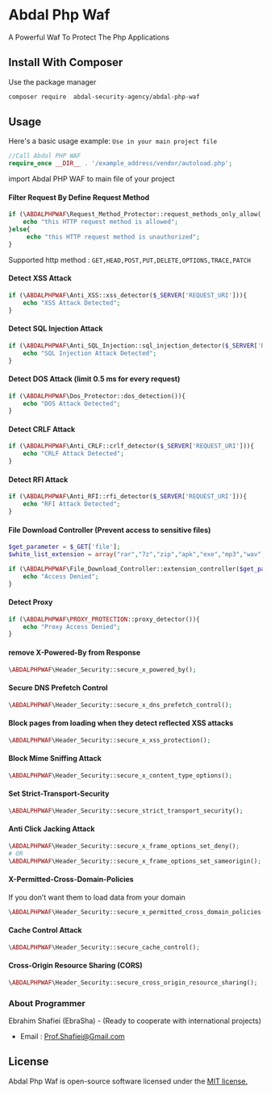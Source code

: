 # Abdal Php Waf

A Powerful Waf To Protect The Php Applications

 

## Install With Composer
Use the package manager



```bash
composer require  abdal-security-agency/abdal-php-waf
```

## Usage

Here's a basic usage example: `Use in your main project file`


```php
//Call Abdal PHP WAF
require_once __DIR__ . '/example_address/vendor/autoload.php';
```
import Abdal PHP WAF to main file of your project

#### Filter Request By Define Request Method

```php
if (\ABDALPHPWAF\Request_Method_Protector::request_methods_only_allow('POST') == 'allow'){
    echo "this HTTP request method is allowed";
}else{
     echo "this HTTP request method is unauthorized";
}
```
Supported http method : `GET,HEAD,POST,PUT,DELETE,OPTIONS,TRACE,PATCH`

#### Detect XSS Attack

```php
if (\ABDALPHPWAF\Anti_XSS::xss_detector($_SERVER['REQUEST_URI'])){
    echo "XSS Attack Detected";
}
```

#### Detect SQL Injection Attack

```php
if (\ABDALPHPWAF\Anti_SQL_Injection::sql_injection_detector($_SERVER['REQUEST_URI'])){
    echo "SQL Injection Attack Detected";
}
```

#### Detect DOS Attack (limit 0.5 ms for every request)

```php
if (\ABDALPHPWAF\Dos_Protector::dos_detection()){
    echo "DOS Attack Detected";
}
```



#### Detect CRLF Attack 

```php
if (\ABDALPHPWAF\Anti_CRLF::crlf_detector($_SERVER['REQUEST_URI'])){
    echo "CRLF Attack Detected";
}
```

#### Detect RFI Attack 

```php
if (\ABDALPHPWAF\Anti_RFI::rfi_detector($_SERVER['REQUEST_URI'])){
    echo "RFI Attack Detected";
}
```





#### File Download Controller (Prevent access to sensitive files)

```php
$get_parameter = $_GET['file'];
$white_list_extension = array("rar","7z","zip","apk","exe","mp3","wav","mp4","pdf","docx");

if (\ABDALPHPWAF\File_Download_Controller::extension_controller($get_parameter,$white_list_extension)){
    echo "Access Denied";
}

```

#### Detect Proxy

```php
if (\ABDALPHPWAF\PROXY_PROTECTION::proxy_detector()){
    echo "Proxy Access Denied";
}
```

#### remove X-Powered-By from Response

```php
\ABDALPHPWAF\Header_Security::secure_x_powered_by();
```

#### Secure DNS Prefetch Control

```php
\ABDALPHPWAF\Header_Security::secure_x_dns_prefetch_control();
```

#### Block pages from loading when they detect reflected XSS attacks

```php
\ABDALPHPWAF\Header_Security::secure_x_xss_protection();
```


#### Block Mime Sniffing Attack

```php
\ABDALPHPWAF\Header_Security::secure_x_content_type_options();
```

#### Set Strict-Transport-Security

```php
\ABDALPHPWAF\Header_Security::secure_strict_transport_security();
```


#### Anti Click Jacking Attack

```php
\ABDALPHPWAF\Header_Security::secure_x_frame_options_set_deny();
# OR
\ABDALPHPWAF\Header_Security::secure_x_frame_options_set_sameorigin();

```


#### X-Permitted-Cross-Domain-Policies
If you don’t want them to load data from your domain

```php
\ABDALPHPWAF\Header_Security::secure_x_permitted_cross_domain_policies();
```


#### Cache Control Attack

```php
\ABDALPHPWAF\Header_Security::secure_cache_control();
```



#### Cross-Origin Resource Sharing (CORS)

```php
\ABDALPHPWAF\Header_Security::secure_cross_origin_resource_sharing();
```







### About Programmer
Ebrahim Shafiei (EbraSha) - (Ready to cooperate with international projects)
  - Email : Prof.Shafiei@Gmail.com


## License
Abdal Php Waf is open-source software licensed under the [MIT license.](https://choosealicense.com/licenses/mit/)
